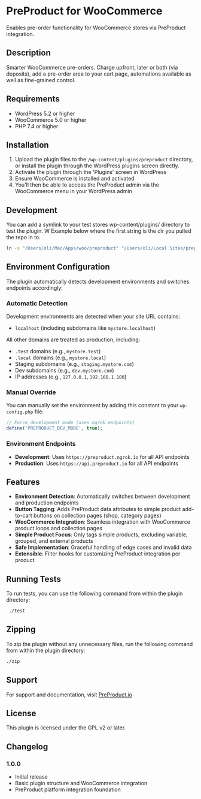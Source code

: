 # PreProduct for WooCommerce

Enables pre-order functionality for WooCommerce stores via PreProduct integration.

## Description

Smarter WooCommerce pre-orders. Charge upfront, later or both (via deposits), add a pre-order area to your cart page, automations available as well as fine-grained control.

## Requirements

- WordPress 5.2 or higher
- WooCommerce 5.0 or higher
- PHP 7.4 or higher

## Installation

1. Upload the plugin files to the `/wp-content/plugins/preproduct` directory, or install the plugin through the WordPress plugins screen directly.
2. Activate the plugin through the 'Plugins' screen in WordPress
3. Ensure WooCommerce is installed and activated
4. You'll then be able to access the PreProduct admin via the WooCommerce menu in your WordPress admin

## Development

You can add a symlink to your test stores wp-content/plugins/ directory to test the plugin. W
Example below where the first string is the dir you pulled the repo in to.

```bash
ln -s "/Users/oli/Mac/Apps/woo/preproduct" "/Users/oli/Local Sites/preproduct-test/app/public/wp-content/plugins/preproduct"
```


## Environment Configuration

The plugin automatically detects development environments and switches endpoints accordingly:

### Automatic Detection
Development environments are detected when your site URL contains:
- `localhost` (including subdomains like `mystore.localhost`)

All other domains are treated as production, including:
- `.test` domains (e.g., `mystore.test`)
- `.local` domains (e.g., `mystore.local`) 
- Staging subdomains (e.g., `staging.mystore.com`)
- Dev subdomains (e.g., `dev.mystore.com`)
- IP addresses (e.g., `127.0.0.1`, `192.168.1.100`)

### Manual Override
You can manually set the environment by adding this constant to your `wp-config.php` file:

```php
// Force development mode (uses ngrok endpoints)
define('PREPRODUCT_DEV_MODE', true);
```

### Environment Endpoints
- **Development**: Uses `https://preproduct.ngrok.io` for all API endpoints
- **Production**: Uses `https://api.preproduct.io` for all API endpoints

## Features

- **Environment Detection**: Automatically switches between development and production endpoints
- **Button Tagging**: Adds PreProduct data attributes to simple product add-to-cart buttons on collection pages (shop, category pages)
- **WooCommerce Integration**: Seamless integration with WooCommerce product loops and collection pages
- **Simple Product Focus**: Only tags simple products, excluding variable, grouped, and external products
- **Safe Implementation**: Graceful handling of edge cases and invalid data
- **Extensible**: Filter hooks for customizing PreProduct integration per product

## Running Tests

To run tests, you can use the following command from within the plugin directory:

```bash
 ./test
```

## Zipping

To zip the plugin without any unnecessary files, run the following command from within the plugin directory:

```bash
./zip
```


## Support

For support and documentation, visit [PreProduct.io](https://preproduct.io)

## License

This plugin is licensed under the GPL v2 or later.

## Changelog

### 1.0.0
- Initial release
- Basic plugin structure and WooCommerce integration
- PreProduct platform integration foundation
